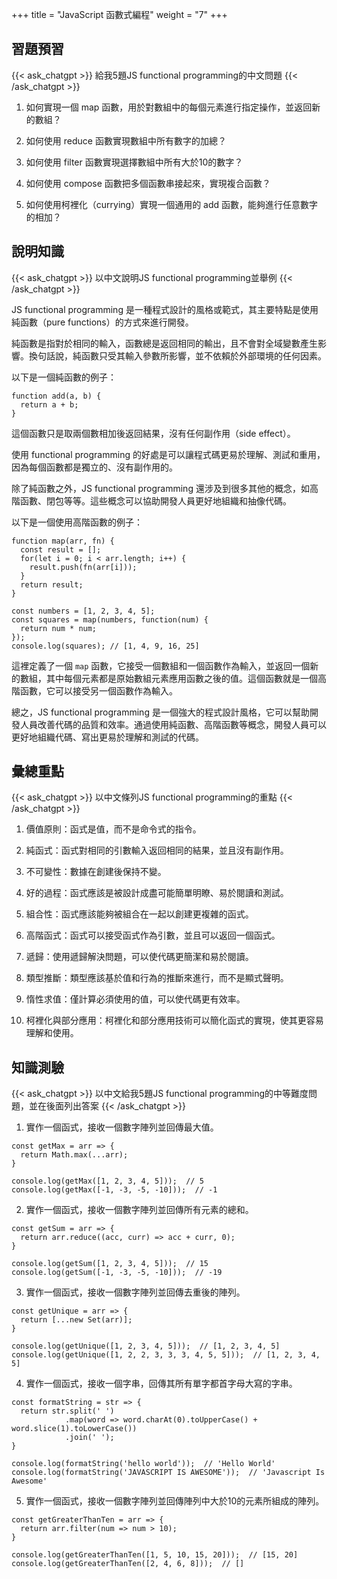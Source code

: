+++
title = "JavaScript 函數式編程"
weight = "7"
+++
## 習題預習
{{< ask_chatgpt >}}
給我5題JS functional programming的中文問題
{{< /ask_chatgpt >}}



1. 如何實現一個 map 函數，用於對數組中的每個元素進行指定操作，並返回新的數組？

2. 如何使用 reduce 函數實現數組中所有數字的加總？

3. 如何使用 filter 函數實現選擇數組中所有大於10的數字？

4. 如何使用 compose 函數把多個函數串接起來，實現複合函數？

5. 如何使用柯裡化（currying）實現一個通用的 add 函數，能夠進行任意數字的相加？   

## 說明知識
{{< ask_chatgpt >}}
以中文說明JS functional programming並舉例
{{< /ask_chatgpt >}}



JS functional programming 是一種程式設計的風格或範式，其主要特點是使用純函數（pure functions）的方式來進行開發。

純函數是指對於相同的輸入，函數總是返回相同的輸出，且不會對全域變數產生影響。換句話說，純函數只受其輸入參數所影響，並不依賴於外部環境的任何因素。

以下是一個純函數的例子：

```
function add(a, b) {
  return a + b;
}
```

這個函數只是取兩個數相加後返回結果，沒有任何副作用（side effect）。

使用 functional programming 的好處是可以讓程式碼更易於理解、測試和重用，因為每個函數都是獨立的、沒有副作用的。

除了純函數之外，JS functional programming 還涉及到很多其他的概念，如高階函數、閉包等等。這些概念可以協助開發人員更好地組織和抽像代碼。

以下是一個使用高階函數的例子：

```
function map(arr, fn) {
  const result = [];
  for(let i = 0; i < arr.length; i++) {
    result.push(fn(arr[i]));
  }
  return result;
}

const numbers = [1, 2, 3, 4, 5];
const squares = map(numbers, function(num) {
  return num * num;
});
console.log(squares); // [1, 4, 9, 16, 25]
```

這裡定義了一個 `map` 函數，它接受一個數組和一個函數作為輸入，並返回一個新的數組，其中每個元素都是原始數組元素應用函數之後的值。這個函數就是一個高階函數，它可以接受另一個函數作為輸入。

總之，JS functional programming 是一個強大的程式設計風格，它可以幫助開發人員改善代碼的品質和效率。通過使用純函數、高階函數等概念，開發人員可以更好地組織代碼、寫出更易於理解和測試的代碼。   

## 彙總重點
{{< ask_chatgpt >}}
以中文條列JS functional programming的重點
{{< /ask_chatgpt >}}



1. 價值原則：函式是值，而不是命令式的指令。

2. 純函式：函式對相同的引數輸入返回相同的結果，並且沒有副作用。

3. 不可變性：數據在創建後保持不變。

4. 好的過程：函式應該是被設計成盡可能簡單明瞭、易於閱讀和測試。

5. 組合性：函式應該能夠被組合在一起以創建更複雜的函式。

6. 高階函式：函式可以接受函式作為引數，並且可以返回一個函式。

7. 遞歸：使用遞歸解決問題，可以使代碼更簡潔和易於閱讀。

8. 類型推斷：類型應該基於值和行為的推斷來進行，而不是顯式聲明。

9. 惰性求值：僅計算必須使用的值，可以使代碼更有效率。

10. 柯裡化與部分應用：柯裡化和部分應用技術可以簡化函式的實現，使其更容易理解和使用。   

## 知識測驗
{{< ask_chatgpt >}}
以中文給我5題JS functional programming的中等難度問題，並在後面列出答案
{{< /ask_chatgpt >}}



1. 實作一個函式，接收一個數字陣列並回傳最大值。

```
const getMax = arr => {
  return Math.max(...arr);
}

console.log(getMax([1, 2, 3, 4, 5]));  // 5
console.log(getMax([-1, -3, -5, -10]));  // -1
```

2. 實作一個函式，接收一個數字陣列並回傳所有元素的總和。

```
const getSum = arr => {
  return arr.reduce((acc, curr) => acc + curr, 0);
}

console.log(getSum([1, 2, 3, 4, 5]));  // 15
console.log(getSum([-1, -3, -5, -10]));  // -19
```

3. 實作一個函式，接收一個數字陣列並回傳去重後的陣列。

```
const getUnique = arr => {
  return [...new Set(arr)];
}

console.log(getUnique([1, 2, 3, 4, 5]));  // [1, 2, 3, 4, 5]
console.log(getUnique([1, 2, 2, 3, 3, 3, 4, 5, 5]));  // [1, 2, 3, 4, 5]
```

4. 實作一個函式，接收一個字串，回傳其所有單字都首字母大寫的字串。

```
const formatString = str => {
  return str.split(' ')
            .map(word => word.charAt(0).toUpperCase() + word.slice(1).toLowerCase())
            .join(' ');
}

console.log(formatString('hello world'));  // 'Hello World'
console.log(formatString('JAVASCRIPT IS AWESOME'));  // 'Javascript Is Awesome'
```

5. 實作一個函式，接收一個數字陣列並回傳陣列中大於10的元素所組成的陣列。

```
const getGreaterThanTen = arr => {
  return arr.filter(num => num > 10);
}

console.log(getGreaterThanTen([1, 5, 10, 15, 20]));  // [15, 20]
console.log(getGreaterThanTen([2, 4, 6, 8]));  // []
```   

